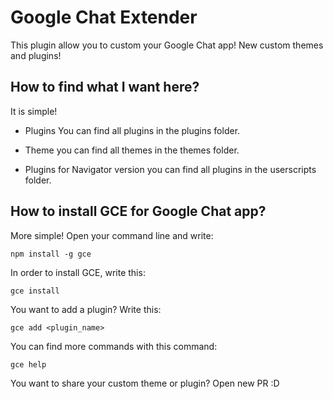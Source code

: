 # Google Chat Extender

This plugin allow you to custom your Google Chat app!
New custom themes and plugins!

## How to find what I want here?

It is simple!

- Plugins
You can find all plugins in the plugins folder.

- Theme
you can find all themes in the themes folder.

- Plugins for Navigator version
you can find all plugins in the userscripts folder.

## How to install GCE for Google Chat app?

More simple!
Open your command line and write:
```terminal
npm install -g gce
```

In order to install GCE, write this:
```terminal
gce install
```

You want to add a plugin? Write this:
```terminal
gce add <plugin_name>
```

You can find more commands with this command:
```terminal
gce help
```

You want to share your custom theme or plugin? Open new PR :D